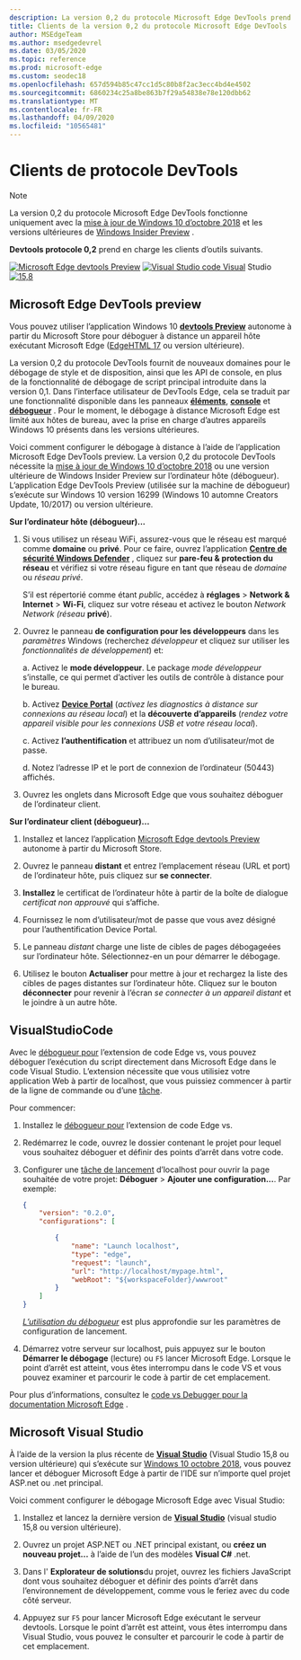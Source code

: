 ```yaml
---
description: La version 0,2 du protocole Microsoft Edge DevTools prend en charge les clients d’outils suivants.
title: Clients de la version 0,2 du protocole Microsoft Edge DevTools
author: MSEdgeTeam
ms.author: msedgedevrel
ms.date: 03/05/2020
ms.topic: reference
ms.prod: microsoft-edge
ms.custom: seodec18
ms.openlocfilehash: 657d594b85c47cc1d5c80b8f2ac3ecc4bd4e4502
ms.sourcegitcommit: 6860234c25a8be863b7f29a54838e78e120dbb62
ms.translationtype: MT
ms.contentlocale: fr-FR
ms.lasthandoff: 04/09/2020
ms.locfileid: "10565481"
---
```

# Clients de protocole DevTools

> [!NOTE]
> La version 0,2 du protocole Microsoft Edge DevTools fonctionne uniquement avec la [mise à jour de Windows 10 d’octobre 2018](/windows/uwp/whats-new/windows-10-build-17763) et les versions ultérieures de [Windows Insider Preview](https://insider.windows.com/en-us/getting-started/) .  

**Devtools protocole 0,2** prend en charge les clients d’outils suivants.

[ ![ Microsoft Edge devtools Preview](../media/microsoft-edge-devtools.png)](#microsoft-edge-devtools-preview) [ ![ Visual Studio code Visual](../media/visual-studio-code.png)](#visual-studio-code) Studio [ ![ 15,8](../media/visual-studio-2017.png)](#microsoft-visual-studio)

## Microsoft Edge DevTools preview

Vous pouvez utiliser l’application Windows 10 [**devtools Preview**](https://www.microsoft.com/store/p/microsoft-edge-devtools-preview/9mzbfrmz0mnj?activetab=pivot%3aoverviewtab) autonome à partir du Microsoft Store pour déboguer à distance un appareil hôte exécutant Microsoft Edge ([EdgeHTML 17](../../dev-guide.md) ou version ultérieure).

La version 0,2 du protocole DevTools fournit de nouveaux domaines pour le débogage de style et de disposition, ainsi que les API de console, en plus de la fonctionnalité de débogage de script principal introduite dans la version 0,1. Dans l’interface utilisateur de DevTools Edge, cela se traduit par une fonctionnalité disponible dans les panneaux [**éléments**](../../devtools-guide/elements.md), [**console**](../../devtools-guide/console.md) et [**débogueur**](../../devtools-guide/debugger.md) . Pour le moment, le débogage à distance Microsoft Edge est limité aux hôtes de bureau, avec la prise en charge d’autres appareils Windows 10 présents dans les versions ultérieures.

Voici comment configurer le débogage à distance à l’aide de l’application Microsoft Edge DevTools preview. La version 0,2 du protocole DevTools nécessite la [mise à jour de Windows 10 d’octobre 2018](/windows/uwp/whats-new/windows-10-build-17763) ou une version ultérieure de Windows Insider Preview sur l’ordinateur hôte (débogueur). L’application Edge DevTools Preview (utilisée sur la machine de débogueur) s’exécute sur Windows 10 version 16299 (Windows 10 automne Creators Update, 10/2017) ou version ultérieure.

**Sur l’ordinateur hôte (débogueur)...**

1. Si vous utilisez un réseau WiFi, assurez-vous que le réseau est marqué comme **domaine** ou **privé**. Pour ce faire, ouvrez l’application [**Centre de sécurité Windows Defender**](/windows/security/threat-protection/windows-defender-security-center/windows-defender-security-center) , cliquez sur **pare-feu & protection du réseau** et vérifiez si votre réseau figure en tant que réseau de *domaine* ou *réseau privé*. 

    S’il est répertorié comme étant *public*, accédez à **réglages**  >  **Network & Internet**  >  **Wi-Fi**, cliquez sur votre réseau et activez le bouton *Network Network (réseau* **privé**).

2. Ouvrez le panneau **de configuration pour les développeurs** dans les *paramètres* Windows (recherchez *développeur* et cliquez sur utiliser les *fonctionnalités de développement*) et: 

    a. Activez le **mode développeur**. Le package *mode développeur* s’installe, ce qui permet d’activer les outils de contrôle à distance pour le bureau.

    b. Activez [**Device Portal**](/windows/uwp/debug-test-perf/device-portal) (*activez les diagnostics à distance sur connexions au réseau local*) et la **découverte d’appareils** (*rendez votre appareil visible pour les connexions USB et votre réseau local*).

    c. Activez **l’authentification** et attribuez un nom d’utilisateur/mot de passe.

    d. Notez l’adresse IP et le port de connexion de l’ordinateur (50443) affichés.

3. Ouvrez les onglets dans Microsoft Edge que vous souhaitez déboguer de l’ordinateur client.

**Sur l’ordinateur client (débogueur)...**

1.  Installez et lancez l’application [Microsoft Edge devtools Preview](https://www.microsoft.com/store/p/microsoft-edge-devtools-preview/9mzbfrmz0mnj?activetab=pivot%3aoverviewtab) autonome à partir du Microsoft Store.

2. Ouvrez le panneau **distant** et entrez l’emplacement réseau (URL et port) de l’ordinateur hôte, puis cliquez sur **se connecter**.

3. **Installez** le certificat de l’ordinateur hôte à partir de la boîte de dialogue *certificat non approuvé* qui s’affiche.

4. Fournissez le nom d’utilisateur/mot de passe que vous avez désigné pour l’authentification Device Portal.

5. Le panneau *distant* charge une liste de cibles de pages débogageées sur l’ordinateur hôte. Sélectionnez-en un pour démarrer le débogage.

6. Utilisez le bouton **Actualiser** pour mettre à jour et rechargez la liste des cibles de pages distantes sur l’ordinateur hôte. Cliquez sur le bouton **déconnecter** pour revenir à l’écran *se connecter à un appareil distant* et le joindre à un autre hôte.

## VisualStudioCode

Avec le [débogueur pour](https://marketplace.visualstudio.com/items?itemName=msjsdiag.debugger-for-edge) l’extension de code Edge vs, vous pouvez déboguer l’exécution du script directement dans Microsoft Edge dans le code Visual Studio. L’extension nécessite que vous utilisiez votre application Web à partir de localhost, que vous puissiez commencer à partir de la ligne de commande ou d’une [tâche](https://code.visualstudio.com/docs/editor/tasks).

Pour commencer:

1. Installez le [débogueur pour](https://marketplace.visualstudio.com/items?itemName=msjsdiag.debugger-for-edge) l’extension de code Edge vs.

2. Redémarrez le code, ouvrez le dossier contenant le projet pour lequel vous souhaitez déboguer et définir des points d’arrêt dans votre code.

3. Configurer une [tâche de lancement](https://code.visualstudio.com/docs/editor/debugging#_launch-configurations) d’localhost pour ouvrir la page souhaitée de votre projet: **Déboguer**  >  **Ajouter une configuration...**. Par exemple:

    ```json
    {
        "version": "0.2.0",
        "configurations": [

            {
                "name": "Launch localhost",
                "type": "edge",
                "request": "launch",
                "url": "http://localhost/mypage.html",
                "webRoot": "${workspaceFolder}/wwwroot"
            }
        ]
    }
    ```

    [*L’utilisation du débogueur*](https://github.com/Microsoft/vscode-edge-debug2#using-the-debugger) est plus approfondie sur les paramètres de configuration de lancement. 

4. Démarrez votre serveur sur localhost, puis appuyez sur le bouton **Démarrer le débogage** (lecture) ou `F5` lancer Microsoft Edge. Lorsque le point d’arrêt est atteint, vous êtes interrompu dans le code VS et vous pouvez examiner et parcourir le code à partir de cet emplacement.

Pour plus d’informations, consultez le [code vs Debugger pour la documentation Microsoft Edge](https://github.com/Microsoft/vscode-edge-debug2#----vs-code---debugger-for-microsoft-edge--) .

## Microsoft Visual Studio

À l’aide de la version la plus récente de [**Visual Studio**](https://www.visualstudio.com) (Visual Studio 15,8 ou version ultérieure) qui s’exécute sur [Windows 10 octobre 2018](/windows/uwp/whats-new/windows-10-build-17763), vous pouvez lancer et déboguer Microsoft Edge à partir de l’IDE sur n’importe quel projet ASP.net ou .net principal.

Voici comment configurer le débogage Microsoft Edge avec Visual Studio:

1.  Installez et lancez la dernière version de [**Visual Studio**](https://www.visualstudio.com/) (visual studio 15,8 ou version ultérieure).

2. Ouvrez un projet ASP.NET ou .NET principal existant, ou **créez un nouveau projet...** à l’aide de l’un des modèles **Visual C#** .net.

3. Dans l' **Explorateur de solutions**du projet, ouvrez les fichiers JavaScript dont vous souhaitez déboguer et définir des points d’arrêt dans l’environnement de développement, comme vous le feriez avec du code côté serveur.

4. Appuyez sur `F5` pour lancer Microsoft Edge exécutant le serveur devtools. Lorsque le point d’arrêt est atteint, vous êtes interrompu dans Visual Studio, vous pouvez le consulter et parcourir le code à partir de cet emplacement.
